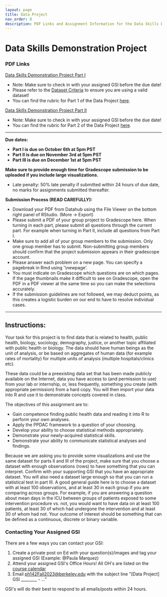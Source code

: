 ```yaml
---
layout: page
title: Data Project
nav_order: 8
description: PDF Links and Assignment Information for the Data Skills Demonstration Project
---
```


# Data Skills Demonstration Project


### PDF Links 

[Data Skills Demonstration Project Part I](https://ph142-ucb.github.io/fa23/src/dp/part1_instructions.pdf)  

- Note: Make sure to check in with your assigned GSI before the due date!
- Please refer to the [Dataset Criteria](https://docs.google.com/document/d/1rV8MwHR8yLP1fM780hXVD1VS80QKJlBswcKhhmUh6SE/edit?usp=sharing) to ensure you are using a valid dataset!
- You can find the rubric for Part 1 of the Data Project [here](https://docs.google.com/document/d/1_9VLmLDYjhxRNm4tJaLvnecZ61H8Am9U5TVKglhvdAs/edit).


[Data Skills Demonstration Project Part II](https://ph142-ucb.github.io/fa23/src/dp/part2_instructions.pdf)  
- Note: Make sure to check in with your assigned GSI before the due date!
- You can find the rubric for Part 2 of the Data Project [here](https://docs.google.com/document/d/1e06NcQemsUQrs_tLFVaX0O-07ypL-BePP97Ueup5z10/edit?usp=sharing).

<!---
[Data Skills Demonstration Project Part III](https://ph142-ucb.github.io/fa22/src/dp/part3-instructions.pdf)  
-->

<hr>

**Due dates:** 

- **Part I is due on October 6th at 5pm PST**
- **Part II is due on November 3rd at 5pm PST**
- **Part III is due on December 1st at 5pm PST**

**Make sure to provide enough time for Gradescope submission to be uploaded if you include large visualizations.**

* Late penalty: 50% late penalty if submitted within 24 hours of due date, no marks for assignments submitted thereafter.

**Submission Process (READ CAREFULLY):**

* Download your PDF from Datahub using the File Viewer on the bottom right panel of RStudio. (More -> Export) 
* Please submit a PDF of your group project to Gradescope here. When turning in each part, please
submit all questions through the current part. For example when turning in Part II, include all
questions from Part I.
* Make sure to add all of your group members to the submission. Only one group member has to submit. Non-submitting group members should confirm that the project submission appears in their gradescope account.  
* Please answer each problem on a new page. You can specify a pagebreak in Rmd using '\\newpage'.
* You must indicate on Gradescope which questions are on which pages. If the page thumbnails make it difficult to see on Gradescope, open the PDF in a PDF viewer at the same time so you can make the selections accurately.
* If the submission guidelines are not followed, we may deduct points, as this creates a logistic burden on our end to have to resolve individual cases.


------- 

## Instructions:

Your task for this project is to find data that is related to health, public health, biology, sociology, demography, justice, or another topic affiliated with public health or biology. The data should have human beings as the unit of analysis, or be based on aggregates of human data (for example rates of mortality) for multiple units of analysis (multiple hospitals/clinics etc).  

These data could be a preexisting data set that has been made publicly available on the Internet, data you have access to (and permission to use) from your lab or internship, or, less frequently, something you create (with appropriate permission) from a hard copy. You will then import your data into R and use it to demonstrate concepts covered in class.

The objectives of this assignment are to:

* Gain competence finding public health data and reading it into R to perform your own analyses.
* Apply the PPDAC framework to a question of your choosing.
* Develop your ability to choose statistical methods appropriately.
* Demonstrate your newly-acquired statistical skills.
* Demonstrate your ability to communicate statistical analyses and findings.

Because we are asking you to provide some visualizations and use the same dataset for parts II and III of the project, make sure that you choose a dataset with enough  observations (rows) to have something that you can interpret.  Confirm with your supporting GSI that you have an appropriate dataset.  You will also need a dataset large enough so that you can run a statistical test in part III.  A good general guide here is to choose a dataset with at least 100 observations, and at least 30 in each group if you are comparing across groups.  For example, if you are answering a question about mean days in the ICU between groups of patients exposed to some intervention procedure vs. not, you would want to have data on at least 100 patients, at least 30 of which had undergone the intervention and at least 30 of whom had not.  Your outcome of interest should be something that can be defined as a continuous, discrete or binary variable.  

### Contacting Your Assigned GSI

There are a few ways you can contact your GSI:

1. Create a private post on Ed with your question(s)/images and tag your assigned GSI (Example: @Paula Marquez)
2. Attend your assigned GSI's Office Hours! All OH's are listed on the [course calendar](https://ph142-ucb.github.io/fa23/calendar/)
3. Email <ph142Fall2023@berkeley.edu> with the subject line "[Data Project] GSI ________ - ..."

GSI's will do their best to respond to all emails/posts within 24 hours.

<!---
## Data Skills Demonstration Project Part I

<iframe src="https://ph142-ucb.github.io/fa22/src/dp/part1_instructions.pdf" width="100%" height="800"></iframe> 
-->
